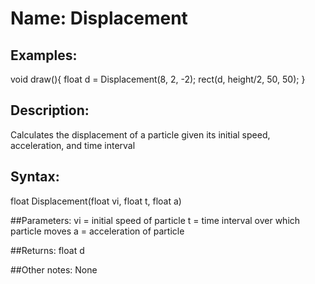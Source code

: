 # Name: Displacement

## Examples:

void draw(){
 float d = Displacement(8, 2, -2);
 rect(d, height/2, 50, 50);
}

## Description:
Calculates the displacement of a particle given its initial speed, acceleration, and time interval

## Syntax:
float Displacement(float vi, float t, float a)

##Parameters: 
vi = initial speed of particle
t = time interval over which particle moves
a = acceleration of particle

##Returns:
float d

##Other notes:
None
